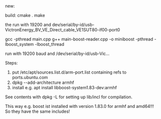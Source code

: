 new:

build:
cmake .
make

the run with 19200 and dev/serial/by-id/usb-VictronEnergy_BV_VE_Direct_cable_VE1SUT80-if00-port0

gcc -pthread main.cpp
g++ main-boost-reader.cpp -o miniboost -pthread -lboost_system -lboost_thread

run with 19200 baud and /dev/serial/by-id/usb-Vic...



Steps:

1. put /etc/apt/sources.list.d/arm-port.list containing refs to ports.ubuntu.com
2. dpkg --add-architecture armhf
3. install e.g. apt install libboost-system1.83-dev:armhf

See contents with dpkg -L for setting up lib/incl for compilation.

This way e.g. boost ist installed with version 1.83.0 for armhf and amd64!!!
So they have the same includes!